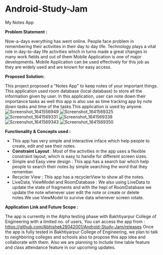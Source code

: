 # Android-Study-Jam

My Notes App

**Problem Statement :**

Now-a-days everything has went online. People face problem in remembering their activities in their day to day life. Technology plays a vital role in day-to-day life activities which in turns made a great changes in many work fields and out of them Mobile Application is one of major developments. Mobile Application can be used effectively for this job as they are widely used and are known for easy access.

**Proposed Solution:**

This project proposed a "Notes App" to keep notes of your important things. This application used room database (local database) to store all the information given by user. In this application, user can note down their importance tasks as well this app is also use as time tracking app by note down tasks and time of the tasks.This application is used by anyone.
![Screenshot_1641556949](https://user-images.githubusercontent.com/94926299/148589510-30dd1dab-2911-4e24-b6c2-08699e975c2b.png) 
![Screenshot_1641569325](https://user-images.githubusercontent.com/94926299/148589607-98415f46-7596-40de-b1fb-938c8233289a.png)
![Screenshot_1641569331](https://user-images.githubusercontent.com/94926299/148589719-a4fbe493-2f98-4e2d-92a0-b48797d9c95e.png)
![Screenshot_1641569338](https://user-images.githubusercontent.com/94926299/148589725-38d301b4-e279-439d-b490-65fa875381d6.png)
![Screenshot_1641569343](https://user-images.githubusercontent.com/94926299/148677446-879c19b1-ddfa-4ab5-b064-131aca879a95.png)
![Screenshot_1641569350](https://user-images.githubusercontent.com/94926299/148589895-88b66d4f-dd3b-47db-8596-1728fcc550d0.png)

**Functionality & Concepts used :**
* This app has very simple and interactive inface which help people to create, edit and see their notes.
* **Constraint Layout** : Most of the activities in the app uses a flexible constraint layout, which is easy to handle for different screen sizes.
* Simple and Easy view design : This app has a search bar which help people to search their notes by simple searching the word that they remember. 
* Recycler View : This app has a recyclerView to show all the notes.
* LiveData, ViewModel and RoomDatabase : We also using LiveData to update the state of fragments and with the hepl of RoomDatabase we update the note whenever user edit the note or create or delete notes.We use ViewModel to survive data whenever screen rotate.

**Application Link and Future Scope :**

The app is currently in the Alpha testing phase with Bakhtiyarpur College of Engineering with a limited no. of users, You can access the app from : https://github.com/Abhishek28042001/Android-Study-Jam/releases
Once the app is fully tested in Bakhtiyarpur College of Engineering, we plan to talk to neighboring colleges and schools also to propose this app idea and collaborate with them.
Also we are planning to include time table feature and class attendance feature in our upcoming updates.

